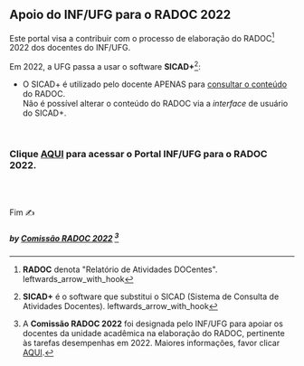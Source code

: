 ## Apoio do INF/UFG para o RADOC 2022

Este portal visa a contribuir com o processo de elaboração do RADOC[^1] 2022 dos docentes do INF/UFG.

Em 2022, a UFG passa a usar o software **SICAD+**[^2]:
- O SICAD+ é utilizado pelo docente APENAS para <ins>consultar o conteúdo</ins> do RADOC.<br>Não é possível alterar o conteúdo do RADOC via a _interface_ de usuário do SICAD+.

<br>

### Clique [AQUI](./doc/painel-radoc.md#painel-alimentar-o-radoc/) para acessar o **Portal INF/UFG para o RADOC 2022**.

<br><br>
[^1]: **RADOC** denota "Relatório de Atividades DOCentes". leftwards_arrow_with_hook
[^2]: **SICAD+** é o software que substitui o SICAD (Sistema de Consulta de Atividades Docentes). leftwards_arrow_with_hook
[^3]: A **Comissão RADOC 2022** foi designada pelo INF/UFG para apoiar os docentes da unidade acadêmica na elaboração do RADOC, pertinente às tarefas desempenhas em 2022. Maiores informações, favor clicar [AQUI](./doc/x-index.md#comissão-radoc-2022).

Fim &#9997;
##### by [Comissão RADOC 2022](./doc/x-index.md#comissão-radoc-2022) [^3]
